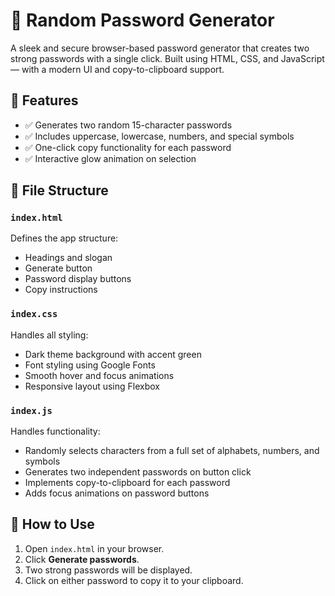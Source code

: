 # 🔐 Random Password Generator

A sleek and secure browser-based password generator that creates two strong passwords with a single click. Built using HTML, CSS, and JavaScript — with a modern UI and copy-to-clipboard support.

## 🚀 Features

- ✅ Generates two random 15-character passwords
- ✅ Includes uppercase, lowercase, numbers, and special symbols
- ✅ One-click copy functionality for each password
- ✅ Interactive glow animation on selection

## 📂 File Structure

### `index.html`

Defines the app structure:
- Headings and slogan
- Generate button
- Password display buttons
- Copy instructions

### `index.css`

Handles all styling:
- Dark theme background with accent green
- Font styling using Google Fonts
- Smooth hover and focus animations
- Responsive layout using Flexbox

### `index.js`

Handles functionality:
- Randomly selects characters from a full set of alphabets, numbers, and symbols
- Generates two independent passwords on button click
- Implements copy-to-clipboard for each password
- Adds focus animations on password buttons

## 🧪 How to Use

1. Open `index.html` in your browser.
2. Click **Generate passwords**.
3. Two strong passwords will be displayed.
4. Click on either password to copy it to your clipboard.
